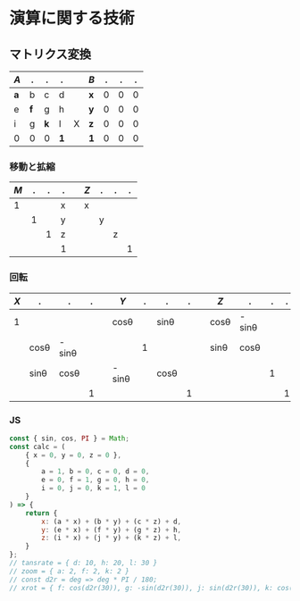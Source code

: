 # 演算に関する技術
## マトリクス変換

|_A_|.|.|.||_B_|.|.|.|
|-|-|-|-|-|-|-|-|-|
|**a**|b|c|d||**x**|0|0|0|
|e|**f**|g|h||**y**|0|0|0|
|i|g|**k**|l|X|**z**|0|0|0|
|0|0|0|**1**||**1**|0|0|0|

### 移動と拡縮
|_M_|.|.|.||_Z_|.|.|.|
|-|-|-|-|-|-|-|-|-|
|1|||x||x||||
||1||y|||y|||
|||1|z||||z||
||||1|||||1|

### 回転
|_X_|.|.|.||_Y_|.|.|.||_Z_|.|.|.|
|-|-|-|-|-|-|-|-|-|-|-|-|-|-|
|1|||||cosθ||sinθ|||cosθ|-sinθ|||
||cosθ|-sinθ||||1||||sinθ|cosθ|||
||sinθ|cosθ|||-sinθ||cosθ|||||1||
||||1|||||1|||||1|||||1|

### JS
```js
const { sin, cos, PI } = Math;
const calc = (
    { x = 0, y = 0, z = 0 },
    {
        a = 1, b = 0, c = 0, d = 0,
        e = 0, f = 1, g = 0, h = 0,
        i = 0, j = 0, k = 1, l = 0
    }
) => {
    return {
        x: (a * x) + (b * y) + (c * z) + d,
        y: (e * x) + (f * y) + (g * z) + h,
        z: (i * x) + (j * y) + (k * z) + l,
    }
};
// tansrate = { d: 10, h: 20, l: 30 }
// zoom = { a: 2, f: 2, k: 2 }
// const d2r = deg => deg * PI / 180;
// xrot = { f: cos(d2r(30)), g: -sin(d2r(30)), j: sin(d2r(30)), k: cos(d2r(30)) }
```
